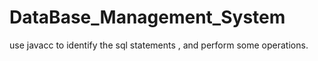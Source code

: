 # DataBase_Management_System
use javacc to identify the sql statements , and perform some operations.
